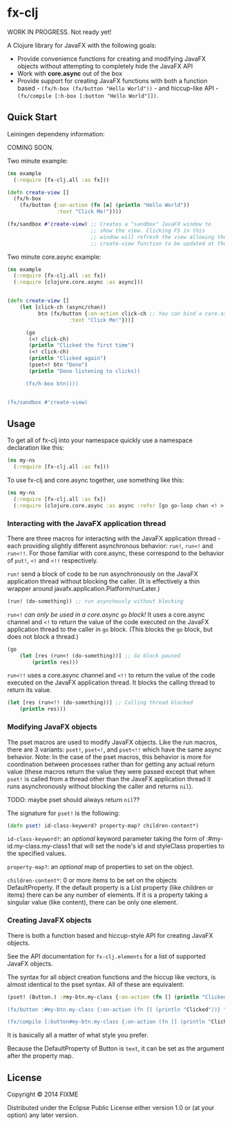 # fx-clj

WORK IN PROGRESS. Not ready yet!

A Clojure library for JavaFX with the following goals:

- Provide convenience functions for creating and modifying JavaFX
  objects without attempting to completely hide the JavaFX API
- Work with **core.async** out of the box
- Provide support for creating JavaFX functions with both a function
  based - `(fx/h-box (fx/button "Hello World"))` - and hiccup-like API -
  `(fx/compile [:h-box [:button "Hello World"]])`.

## Quick Start

Leiningen dependeny information:

COMING SOON.


Two minute example:
```clojure
(ns example
  (:require [fx-clj.all :as fx]))

(defn create-view []
  (fx/h-box
    (fx/button {:on-action (fn [e] (println "Hello World"))
                :text "Click Me!"})))

(fx/sandbox #'create-view) ;; Creates a "sandbox" JavaFX window to
                           ;; show the view. Clicking F5 in this
                           ;; window will refresh the view allowing the
                           ;; create-view function to be updated at the REPL

```

Two minute core.async example:
```clojure
(ns example
  (:require [fx-clj.all :as fx])
  (:require [clojure.core.async :as async]))


(defn create-view []
    (let [click-ch (async/chan))
          btn (fx/button {:on-action click-ch ;; You can bind a core.async channel directly to an event
                    :text "Click Me!"}))]

      (go
       (<! click-ch)
       (println "Clicked the first time")
       (<! click-ch)
       (println "Clicked again")
       (pset<! btn "Done")
       (println "Done listening to clicks))

      (fx/h-box btn))))


(fx/sandbox #'create-view) 
```

## Usage

To get all of fx-clj into your namespace quickly use a namespace
declaration like this:
```clojure
(ns my-ns
  (:require [fx-clj.all :as fx]))
```

To use fx-clj and core.async together, use something like this:
```clojure
(ns my-ns
  (:require [fx-clj.all :as fx])
  (:require [clojure.core.async :as async :refer [go go-loop chan <! >!])))
```

### Interacting with the JavaFX application thread

There are three macros for interacting with the JavaFX application
thread - each providing slightly different asynchronous behavior:
`run!`, `run<!` and `run<!!`. For those familiar with core.async, these
correspond to the behavior of `put!`, `<!` and `<!!`
respectively.

`run!` send a block of code to be run asynchronously on the JavaFX
application thread without blocking the caller. (It is effectively a
thin wrapper around javafx.application.Platform/runLater.)

```clojure
(run! (do-something)) ;; run asynchously without blocking
```

`run<!` *can only be used in a core.async* `go` *block!* It uses a
core.async channel and `<!` to return the value of the code executed
on the JavaFX application thread to the caller in `go` block. (This
blocks the `go` block, but does not block a thread.)

```clojure
(go
    (let [res (run<! (do-something))] ;; Go block paused
        (println res)))
```

`run<!!` uses a core.async channel and `<!!` to return the value of
the code executed on the JavaFX application thread. It blocks the
calling thread to return its value.

```clojure
(let [res (run<!! (do-something))] ;; Calling thread blocked
    (println res)))
```

### Modifying JavaFX objects

The pset macros are used to modify JavaFX objects. Like the run
macros, there are 3 variants: `pset!`, `pset<!`, and `pset<!!` which
have the same async behavior. Note: In the case of the pset macros,
this behavior is more for coordination between
processes rather than for getting any actual return value (these
macros return the value they were passed except that when `pset!` is called
from a thread other than the JavaFX application thread it runs
asynchronously without blocking the caller and returns `nil`).

TODO: maybe pset should always return `nil`??

The signature for `pset!` is the following:

```clojure
(defn pset! id-class-keyword? property-map? children-content*)
```

`id-class-keyword?`: an *optional* keyword parameter taking the form
of :#my-id.my-class.my-class1 that will set the node's id and
styleClass properties to the specified values.

`property-map?`: an *optional* map of properties to set on the object.

`children-content*`: 0 or more items to be set on the objects
DefaultProperty. If the default property is a List property (like
children or items) there can be any number of elements. If it is a
property taking a singular value (like content), there can be only one element.

### Creating JavaFX objects

There is both a function based and hiccup-style API for creating
JavaFX objects.

See the API documentation for `fx-clj.elements` for a list of
supported JavaFX objects.

The syntax for all object creation functions and the hiccup like
vectors, is almost identical to the pset syntax. All of these are equivalent:

```clojure
(pset! (Button.) :#my-btn.my-class {:on-action (fn [] (println "Clicked")) :text "Click Me} "Click Me")

(fx/button :#my-btn.my-class {:on-action (fn [] (println "Clicked"))} "Click Me")

(fx/compile [:button#my-btn.my-class {:on-action (fn [] (println "Clicked"))}] "Click Me")
```

It is basically all a matter of what style you prefer.

Because the DefaultProperty of Button is `text`, it can be set as the
argument after the property map.

## License

Copyright © 2014 FIXME

Distributed under the Eclipse Public License either version 1.0 or (at
your option) any later version.
